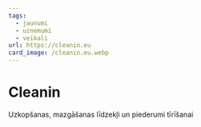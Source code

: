 ```yaml
---
tags:
  - jaunumi
  - uznemumi
  - veikali
url: https://cleanin.eu
card_image: /cleanin.eu.webp
---
```


# Cleanin

Uzkopšanas, mazgāšanas līdzekļi un piederumi tīrīšanai
